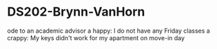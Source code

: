 # DS202-Brynn-VanHorn
ode to an academic advisor
a happy: I do not have any Friday classes
a crappy: My keys didn't work for my apartment on move-in day
